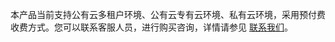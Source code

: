 本产品当前支持公有云多租户环境、公有云专有云环境、私有云环境，采用预付费收费方式。您可以联系客服人员，进行购买咨询，详情请参见 [联系我们](https://cloud.tencent.com/about/connect)。
